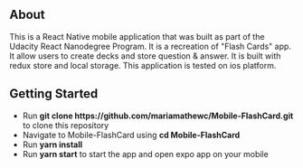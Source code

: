 <h2>About</h2>
This is a React Native mobile application that was built as part of the Udacity React Nanodegree Program. It is a recreation of "Flash Cards" app. It allow users to create decks and store question & answer. It is built with redux store and local storage. This application is tested on ios platform. 


<h2>Getting Started</h2>
<ul>
  <li>Run <b>git clone https://github.com/mariamathewc/Mobile-FlashCard.git </b>to clone this repository</li>
  <li>Navigate to Mobile-FlashCard using <b>cd Mobile-FlashCard</b></li> 
  <li>Run <b>yarn install</b></li>
  <li>Run <b>yarn start</b> to start the app and open expo app on your mobile</li>
 </ul>
